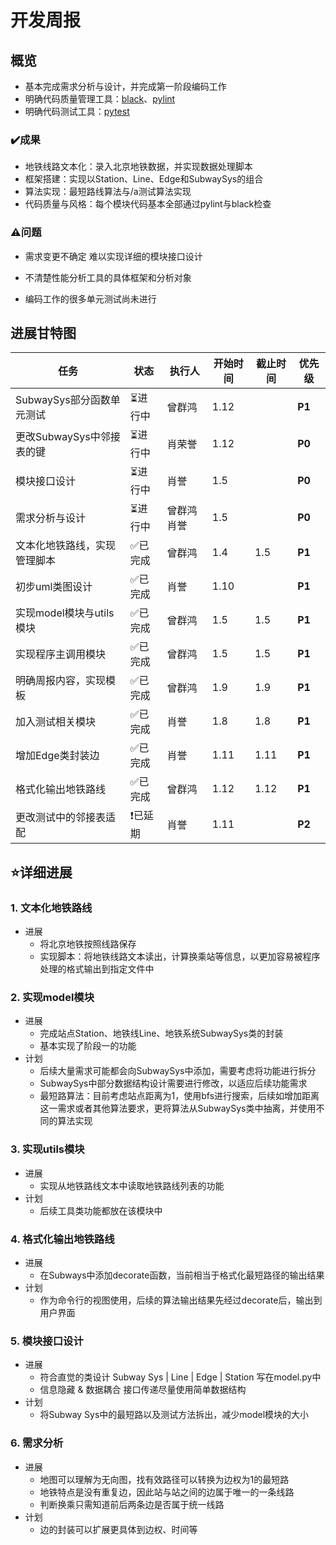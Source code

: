 # 开发周报

## 概览

* 基本完成需求分析与设计，并完成第一阶段编码工作
* 明确代码质量管理工具：[black](https://pypi.org/project/black/)、[pylint](https://www.pylint.org/)
* 明确代码测试工具：[pytest](https://docs.pytest.org/en/6.2.x/)

### ✔️成果

* 地铁线路文本化：录入北京地铁数据，并实现数据处理脚本
* 框架搭建：实现以Station、Line、Edge和SubwaySys的组合
* 算法实现：最短路线算法与/a测试算法实现
* 代码质量与风格：每个模块代码基本全部通过pylint与black检查

### ⚠️问题

* 需求变更不确定 难以实现详细的模块接口设计

* 不清楚性能分析工具的具体框架和分析对象

* 编码工作的很多单元测试尚未进行

  

## 进展甘特图

| 任务                         | 状态    | 执行人      | 开始时间 | 截止时间 | 优先级 |
| ---------------------------- | ------- | ----------- | -------- | -------- | ------ |
| SubwaySys部分函数单元测试    | ⏳进行中 | 曾群鸿      | 1.12     |          | **P1** |
| 更改SubwaySys中邻接表的键    | ⏳进行中 | 肖荣誉      | 1.12     |          | **P0** |
| 模块接口设计                 | ⏳进行中 | 肖誉        | 1.5      |          | **P0** |
| 需求分析与设计               | ⏳进行中 | 曾群鸿 肖誉 | 1.5      |          | **P0** |
| 文本化地铁路线，实现管理脚本 | ✅已完成 | 曾群鸿      | 1.4      | 1.5      | **P1** |
| 初步uml类图设计              | ✅已完成 | 肖誉        | 1.10     |          | **P1** |
| 实现model模块与utils模块     | ✅已完成 | 曾群鸿      | 1.5      | 1.5      | **P1** |
| 实现程序主调用模块           | ✅已完成 | 曾群鸿      | 1.5      | 1.5      | **P1** |
| 明确周报内容，实现模板       | ✅已完成 | 曾群鸿      | 1.9      | 1.9      | **P1** |
| 加入测试相关模块             | ✅已完成 | 肖誉        | 1.8      | 1.8      | **P1** |
| 增加Edge类封装边             | ✅已完成 | 肖誉        | 1.11     | 1.11     | **P1** |
| 格式化输出地铁路线           | ✅已完成 | 曾群鸿      | 1.12     | 1.12     | **P1** |
| 更改测试中的邻接表适配       | ❗已延期 | 肖誉        | 1.11     |          | **P2** |



## ⭐详细进展

### 1. 文本化地铁路线

* 进展
  * 将北京地铁按照线路保存
  * 实现脚本：将地铁线路文本读出，计算换乘站等信息，以更加容易被程序处理的格式输出到指定文件中

### 2. 实现model模块

* 进展
  * 完成站点Station、地铁线Line、地铁系统SubwaySys类的封装
  * 基本实现了阶段一的功能
* 计划
  * 后续大量需求可能都会向SubwaySys中添加，需要考虑将功能进行拆分
  * SubwaySys中部分数据结构设计需要进行修改，以适应后续功能需求
  * 最短路算法：目前考虑站点距离为1，使用bfs进行搜索，后续如增加距离这一需求或者其他算法要求，更将算法从SubwaySys类中抽离，并使用不同的算法实现

### 3. 实现utils模块

* 进展
  * 实现从地铁路线文本中读取地铁路线列表的功能
* 计划
  * 后续工具类功能都放在该模块中

### 4. 格式化输出地铁路线

* 进展
  * 在Subways中添加decorate函数，当前相当于格式化最短路径的输出结果
* 计划
  * 作为命令行的视图使用，后续的算法输出结果先经过decorate后，输出到用户界面
### 5. 模块接口设计

* 进展
  * 符合直觉的类设计 Subway Sys | Line | Edge | Station 写在model.py中
  * 信息隐藏 & 数据耦合 接口传递尽量使用简单数据结构
* 计划
  * 将Subway Sys中的最短路以及测试方法拆出，减少model模块的大小

### 6. 需求分析

* 进展
  * 地图可以理解为无向图，找有效路径可以转换为边权为1的最短路
  * 地铁特点是没有重复边，因此站与站之间的边属于唯一的一条线路
  * 判断换乘只需知道前后两条边是否属于统一线路
* 计划
  * 边的封装可以扩展更具体到边权、时间等

